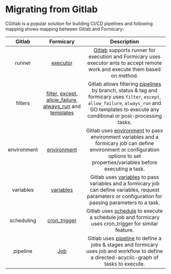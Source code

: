 # Migrating from Gitlab

CGitlab is a popular solution for building CI/CD pipelines and following mapping shows mapping between Gitlab and Formicary:

|     Gitlab |   Formicary   | Description
| :----------: | :-----------: | :------------------: |
| runner | [executor](executors.md) | [Gitlab](https://docs.gitlab.com/runner/) supports runner for execution and Formicary uses executor ants to accept remote work and execute them based on method.
| filters | [filter](definition_options#filter), [except](definition_options.md#except), [allow_failure](definition_options.md#allow_failure), [always_run](definition_options.md#always_run) and [templates](definition_options.md#templates) | Gitlab allows filtering [pipelines](https://docs.gitlab.com/ee/ci/pipelines/) by branch, status & tag and formicary uses `filter`, `except`, `allow_failure`, `always_run` and GO templates to execute any conditional or post-processing tasks.
| environment | [environment](definition_options.md#environment) | Gitlab uses [environment](https://docs.gitlab.com/ee/ci/environments/) to pass environment variables and a formicary job can define environment or configuration options to set properties/variables before executing a task.
| variables | [variables](definition_options.md#variables) | Gitlab uses [variables](https://docs.gitlab.com/ee/ci/variables/) to pass variables and a formicary job can define variables, request parameters or configuration for passing parameters to a task.
| scheduling | [cron_trigger](definition_options.md#cron_trigger) | Gitlab uses [schedule](https://docs.gitlab.com/ee/ci/pipelines/schedules.html) to execute a schedule job and formicary uses cron_trigger for similar feature.
| pipeline | [Job](definition_options.md#Job) | Gitlab uses [pipeline](https://docs.gitlab.com/ee/ci/pipelines/) to define a jobs & stages and formicary uses job and workflow to define a directed-acyclic-graph of tasks to execute.

